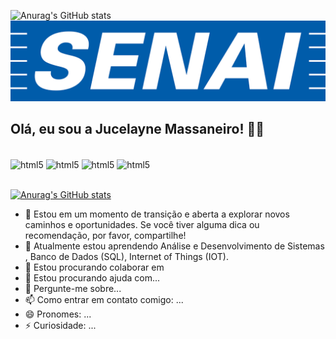 ![Anurag's GitHub stats](https://github-readme-stats.vercel.app/api?username=JuhMassa&show_icons=true&theme=dark)
![alt text](https://github.com/JuhMassa/JuhMassa/blob/main/senai-logo.png)

## Olá, eu sou a Jucelayne Massaneiro! 👋🏻 


<div style ="display: inline_block"><br/>
 <img align="center" alt="html5" src="https://img.shields.io/badge/C-00599C?style=for-the-badge&logo=c&logoColor=white" />
 <img align="center" alt="html5" src="https://img.shields.io/badge/Python-14354C?style=for-the-badge&logo=python&logoColor=white" />
 <img align="center" alt="html5" src="https://img.shields.io/badge/MySQL-00000F?style=for-the-badge&logo=mysql&logoColor=white" />
 <img align="center" alt="html5" src="https://img.shields.io/badge/Microsoft_Outlook-0078D4?style=for-the-badge&logo=microsoft-outlook&logoColor=white" />
</div><br/>


[![Anurag's GitHub stats](https://github-readme-stats.vercel.app/api?username=juhmassa)](https://github.com/anuraghazra/github-readme-stats)



- 🔭 Estou em um momento de transição e aberta a explorar novos caminhos e oportunidades. Se você tiver alguma dica ou recomendação, por favor, compartilhe!
- 🌱 Atualmente estou aprendendo Análise e Desenvolvimento de Sistemas , Banco de Dados (SQL), Internet of Things (IOT).
- 👯 Estou procurando colaborar em 
- 🤔 Estou procurando ajuda com...
- 💬 Pergunte-me sobre...
- 📫 Como entrar em contato comigo: ...
- 😄 Pronomes: ...
- ⚡ Curiosidade: ...

